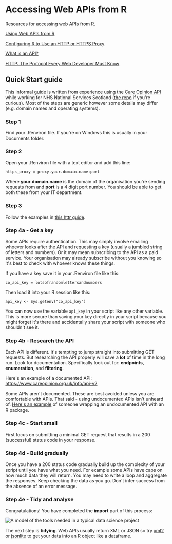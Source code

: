 # Accessing Web APIs from R

Resources for accessing web APIs from R.

[Using Web APIs from R](https://www.rstudio.com/resources/videos/using-web-apis-from-r/)

[Configuring R to Use an HTTP or HTTPS Proxy](https://support.rstudio.com/hc/en-us/articles/200488488-Configuring-R-to-Use-an-HTTP-or-HTTPS-Proxy)

[What is an API?](https://www.youtube.com/watch?v=s7wmiS2mSXY)

[HTTP: The Protocol Every Web Developer Must Know](https://code.tutsplus.com/tutorials/http-the-protocol-every-web-developer-must-know-part-1--net-31177)

## Quick Start guide

This informal guide is written from experience using the [Care Opinion API](https://www.careopinion.org.uk/info/api-v2) while working for NHS National Services Scotland ([the repo](https://github.com/jsphdms/care-opinion-api) if you're curious). Most of the steps are generic however some details may differ (e.g. domain names and operating systems).

### Step 1
Find your .Renviron file. If you're on Windows this is usually in your Documents folder.

### Step 2
Open your .Renviron file with a text editor and add this line:

`https_proxy = proxy.your.domain.name:port`

Where **your.domain.name** is the domain of the organisation you're sending requests from and **port** is a 4 digit port number. You should be able to get both these from your IT department.

### Step 3
Follow the examples in [this httr guide](https://cran.r-project.org/web/packages/httr/vignettes/quickstart.html).

### Step 4a - Get a key
Some APIs require authentication. This may simply involve emailing whoever looks after the API and requesting a key (usually a jumbled string of letters and numbers). Or it may mean subscribing to the API as a paid service. Your organisation may already subscribe without you knowing so it's best to check with whoever knows these things.

If you have a key save it in your .Renviron file like this:

`co_api_key = lotsofrandomlettersandnumbers`

Then load it into your R session like this:

`api_key <- Sys.getenv("co_api_key")`

You can now use the variable `api_key` in your script like any other variable. This is more secure than saving your key directly in your script because you might forget it's there and accidentally share your script with someone who shouldn't see it.

### Step 4b - Research the API
Each API is different. It's tempting to jump straight into submitting GET requests. But researching the API properly will save a **lot** of time in the long run. Look for documentation. Specifically look out for: **endpoints**, **enumeration**, and **filtering**. 

Here's an example of a documented API: https://www.careopinion.org.uk/info/api-v2

Some APIs aren't documented. These are best avoided unless you are comfortable with APIs. That said - using undocumented APIs isn't unheard of. [Here's an example](http://enpiar.com/2017/08/11/one-hour-package/) of someone wrapping an undocumented API with an R package.

### Step 4c - Start small
First focus on submitting a minimal GET request that results in a 200 (successful) status code in your response.

### Step 4d - Build gradually
Once you have a 200 status code gradually build up the complexity of your script until you have what you need. For example some APIs have caps on how much data they will return. You may need to write a loop and aggregate the responses. Keep checking the data as you go. Don't infer success from the absence of an error message.

### Step 4e - Tidy and analyse
Congratulations! You have completed the **import** part of this process:

![A model of the tools needed in a typical data science project](http://r4ds.had.co.nz/diagrams/data-science.png)

The next step is **tidying**. Web APIs usually return XML or JSON so try [xml2](https://github.com/r-lib/xml2) or [jsonlite](https://www.opencpu.org/posts/jsonlite-a-smarter-json-encoder/) to get your data into an R object like a dataframe.
